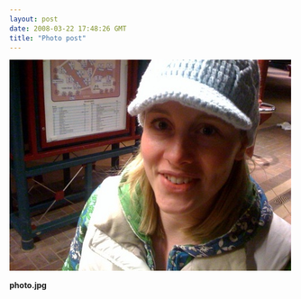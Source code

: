 ```yaml
---
layout: post
date: 2008-03-22 17:48:26 GMT
title: "Photo post"
---
```

![travisj](/images/e8773bfc213e08d0ec6080d27eda8e0132dd622e647331cbdb0b191bfea4cb02.jpg)

<b>photo.jpg</b>